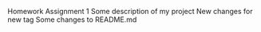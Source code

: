 Homework Assignment 1
Some description of my project
New changes for new tag
Some changes to README.md
